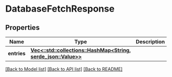 # DatabaseFetchResponse

## Properties

Name | Type | Description | Notes
------------ | ------------- | ------------- | -------------
**entries** | [**Vec<::std::collections::HashMap<String, serde_json::Value>>**](map.md) |  | 

[[Back to Model list]](../README.md#documentation-for-models) [[Back to API list]](../README.md#documentation-for-api-endpoints) [[Back to README]](../README.md)


